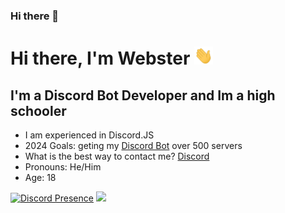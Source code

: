 ### Hi there 👋
# Hi there, I'm Webster <img width="30px" src="https://github.com/SatYu26/SatYu26/raw/master/Assets/Hi.gif" />



## I'm a Discord Bot Developer and Im a high schooler
   
-  I am experienced in Discord.JS 
-  2024 Goals: geting my [Discord Bot](https://oliverbot.xyz/invite) over 500 servers
-  What is the best way to contact me? [Discord](https://discord.com/users/481068576363773972)
-  Pronouns: He/Him
-  Age: 18

[![Discord Presence](https://lanyard.cnrad.dev/api/481068576363773972)](https://discord.com/users/481068576363773972)
<a href="https://top.gg/bot/1245965408737951905">
  <img src="https://discord.c99.nl/widget/theme-1/1245965408737951905.png">
</a>


